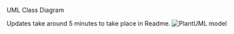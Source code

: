 UML Class Diagram

Updates take around 5 minutes to take place in Readme.
![PlantUML model](https://www.planttext.com/api/plantuml/png/UhzxlqDnIM9HIMbk3XUNOcPUSavfIcffKOv2Hab9GR6LldvHOhbUUcP9HcbIQN5gKN9-NabgNebUSdwklbTYTccIKsbHSbLbjdvOa5D-YNvkOcQUVgYlJtnAPc9wKM8k5vT3QbuAq6m00000__y30000)
